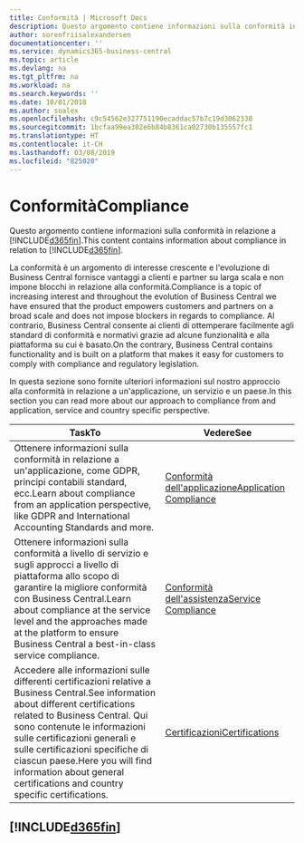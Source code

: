 ```yaml
---
title: Conformità | Microsoft Docs
description: Questo argomento contiene informazioni sulla conformità in relazione a Business Central.
author: sorenfriisalexandersen
documentationcenter: ''
ms.service: dynamics365-business-central
ms.topic: article
ms.devlang: na
ms.tgt_pltfrm: na
ms.workload: na
ms.search.keywords: ''
ms.date: 10/01/2018
ms.author: soalex
ms.openlocfilehash: c9c54562e327751190ecaddac57b7c19d3062330
ms.sourcegitcommit: 1bcfaa99ea302e6b84b8361ca02730b135557fc1
ms.translationtype: HT
ms.contentlocale: it-CH
ms.lasthandoff: 03/08/2019
ms.locfileid: "825020"
---
```

# <a name="compliance"></a><span data-ttu-id="97c6e-103">Conformità</span><span class="sxs-lookup"><span data-stu-id="97c6e-103">Compliance</span></span>
<span data-ttu-id="97c6e-104">Questo argomento contiene informazioni sulla conformità in relazione a [!INCLUDE[d365fin](../includes/d365fin_md.md)].</span><span class="sxs-lookup"><span data-stu-id="97c6e-104">This content contains information about compliance in relation to [!INCLUDE[d365fin](../includes/d365fin_md.md)].</span></span>  

<span data-ttu-id="97c6e-105">La conformità è un argomento di interesse crescente e l'evoluzione di Business Central fornisce vantaggi a clienti e partner su larga scala e non impone blocchi in relazione alla conformità.</span><span class="sxs-lookup"><span data-stu-id="97c6e-105">Compliance is a topic of increasing interest and throughout the evolution of Business Central we have ensured that the product empowers customers and partners on a broad scale and does not impose blockers in regards to compliance.</span></span> <span data-ttu-id="97c6e-106">Al contrario, Business Central consente ai clienti di ottemperare facilmente agli standard di conformità e normativi grazie ad alcune funzionalità e alla piattaforma su cui è basato.</span><span class="sxs-lookup"><span data-stu-id="97c6e-106">On the contrary, Business Central contains functionality and is built on a platform that makes it easy for customers to comply with compliance and regulatory legislation.</span></span>

<span data-ttu-id="97c6e-107">In questa sezione sono fornite ulteriori informazioni sul nostro approccio alla conformità in relazione a un'applicazione, un servizio e un paese.</span><span class="sxs-lookup"><span data-stu-id="97c6e-107">In this section you can read more about our approach to compliance from and application, service and country specific perspective.</span></span>

|<span data-ttu-id="97c6e-108">**Task**</span><span class="sxs-lookup"><span data-stu-id="97c6e-108">**To**</span></span>|<span data-ttu-id="97c6e-109">**Vedere**</span><span class="sxs-lookup"><span data-stu-id="97c6e-109">**See**</span></span>|  
|------------|-------------|  
|<span data-ttu-id="97c6e-110">Ottenere informazioni sulla conformità in relazione a un'applicazione, come GDPR, principi contabili standard, ecc.</span><span class="sxs-lookup"><span data-stu-id="97c6e-110">Learn about compliance from an application perspective, like GDPR and International Accounting Standards and more.</span></span>|[<span data-ttu-id="97c6e-111">Conformità dell'applicazione</span><span class="sxs-lookup"><span data-stu-id="97c6e-111">Application Compliance</span></span>](compliance-application-compliance.md)|  
|<span data-ttu-id="97c6e-112">Ottenere informazioni sulla conformità a livello di servizio e sugli approcci a livello di piattaforma allo scopo di garantire la migliore conformità con Business Central.</span><span class="sxs-lookup"><span data-stu-id="97c6e-112">Learn about compliance at the service level and the approaches made at the platform to ensure Business Central a best-in-class service compliance.</span></span>|[<span data-ttu-id="97c6e-113">Conformità dell'assistenza</span><span class="sxs-lookup"><span data-stu-id="97c6e-113">Service Compliance</span></span>](compliance-service-compliance.md)|  
|<span data-ttu-id="97c6e-114">Accedere alle informazioni sulle differenti certificazioni relative a Business Central.</span><span class="sxs-lookup"><span data-stu-id="97c6e-114">See information about different certifications related to Business Central.</span></span> <span data-ttu-id="97c6e-115">Qui sono contenute le informazioni sulle certificazioni generali e sulle certificazioni specifiche di ciascun paese.</span><span class="sxs-lookup"><span data-stu-id="97c6e-115">Here you will find information about general certifications and country specific certifications.</span></span>|[<span data-ttu-id="97c6e-116">Certificazioni</span><span class="sxs-lookup"><span data-stu-id="97c6e-116">Certifications</span></span>](compliance-certifications.md)|  

 ## [!INCLUDE[d365fin](../includes/free_trial_md.md)]  
 

